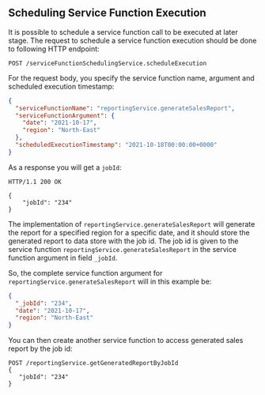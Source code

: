 ## Scheduling Service Function Execution

It is possible to schedule a service function call to be executed at later stage.
The request to schedule a service function execution should be done to following HTTP endpoint:

```
POST /serviceFunctionSchedulingService.scheduleExecution
```

For the request body, you specify the service function name, argument and scheduled execution timestamp:

```json
{
  "serviceFunctionName": "reportingService.generateSalesReport",
  "serviceFunctionArgument": {
    "date": "2021-10-17",
    "region": "North-East"
  },
  "scheduledExecutionTimestamp": "2021-10-18T00:00:00+0000"
}
```

As a response you will get a `jobId`:

```
HTTP/1.1 200 OK

{
    "jobId": "234"
}
```

The implementation of `reportingService.generateSalesReport` will generate the report for a specified region for a specific date, and it should
store the generated report to data store with the job id. The job id is given to the service function `reportingService.generateSalesReport`
in the service function argument in field `_jobId`. 

So, the complete service function argument for `reportingService.generateSalesReport` will in this example be:

```json
{
  "_jobId": "234",
  "date": "2021-10-17",
  "region": "North-East"
}
```

You can then create another service function to access generated sales report by the job id:
```
POST /reportingService.getGeneratedReportByJobId
{
   "jobId": "234"
}
```
